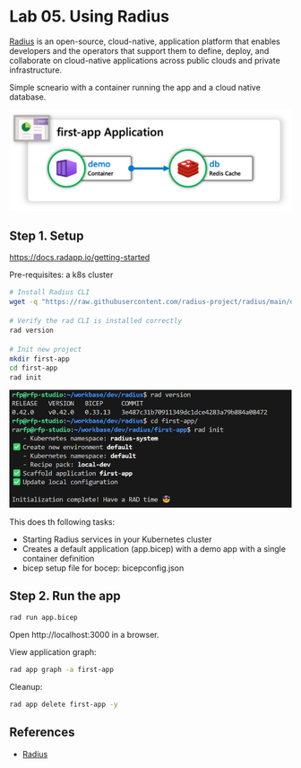 # Lab 05. Using Radius

[Radius](https://radapp.io/) is an open-source, cloud-native, application platform that enables developers and the operators that support them to define, deploy, and collaborate on cloud-native applications across public clouds and private infrastructure.

Simple scneario with a container running the app and a cloud native database.

![alt text](media/diagram.png)



## Step 1. Setup

https://docs.radapp.io/getting-started

Pre-requisites: a k8s cluster

```bash
# Install Radius CLI
wget -q "https://raw.githubusercontent.com/radius-project/radius/main/deploy/install.sh" -O - | /bin/bash

# Verify the rad CLI is installed correctly
rad version

# Init new project
mkdir first-app
cd first-app
rad init
```

![alt text](media/radius.png)

This does th following tasks:
- Starting Radius services in your Kubernetes cluster
- Creates a default application (app.bicep) with a demo app with a single container definition
- bicep setup file for bocep: bicepconfig.json


## Step 2. Run the app

```bash
rad run app.bicep
```
Open http://localhost:3000 in a browser.

View application graph:
```bash
rad app graph -a first-app
```

Cleanup:
```bash
rad app delete first-app -y
```

## References
- [Radius](https://radapp.io/)

